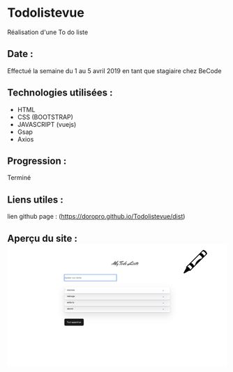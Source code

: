 # Todolistevue

Réalisation d'une To do liste

## Date :

Effectué la semaine du 1 au 5 avril 2019 en tant que stagiaire chez BeCode

## Technologies utilisées :

+ HTML
+ CSS (BOOTSTRAP)
+ JAVASCRIPT (vuejs)
+ Gsap
+ Axios

## Progression :

Terminé

## Liens utiles :

lien github page : (https://doropro.github.io/Todolistevue/dist)

## Aperçu du site : ![screenshot Todoliste](Todoliste.png)
